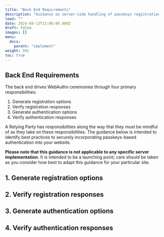 ```yaml
---
title: "Back End Requirements"
description: "Guidance on server-side handling of passkeys registration and authentication"
lead: ""
date: 2024-08-13T12:00:00.000Z
draft: false
images: []
menu:
  docs:
    parent: "implement"
weight: 501
toc: true
---
```


## Back End Requirements

The back end drives WebAuthn ceremonies through four primary responsibilities:

1. Generate registration options
2. Verify registration responses
3. Generate authentication options
4. Verify authentication responses

A Relying Party has responsibilities along the way that they must be mindful of as they take on
these responsibilities. The guidance below is intended to identify best practices to securely
incorporating passkeys-based authentication into your website.

**Please note that this guidance is not applicable to any specific server implementation.**
It is intended to be a launching point; care should be taken as you consider how best to adapt this
guidance for your particular site.

## 1. Generate registration options

## 2. Verify registration responses

## 3. Generate authentication options

## 4. Verify authentication responses
